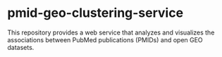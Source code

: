 # pmid-geo-clustering-service
This repository provides a web service that analyzes and visualizes the associations between PubMed publications (PMIDs) and open GEO datasets. 
